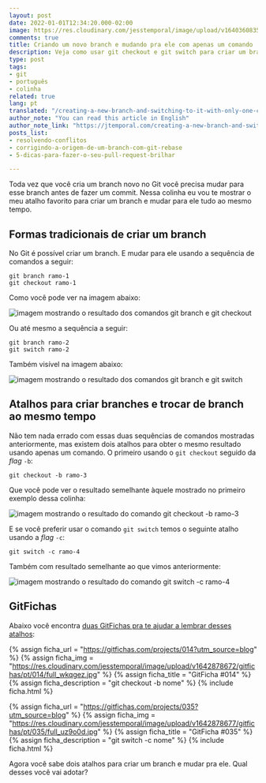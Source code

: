 ```yaml
---
layout: post
date: 2022-01-01T12:34:20.000-02:00
image: https://res.cloudinary.com/jesstemporal/image/upload/v1640360835/covers/colinha_igmf4s.png
comments: true
title: Criando um novo branch e mudando pra ele com apenas um comando
description: Veja como usar git checkout e git switch para criar um branch e automaticamente mudar para ele
type: post
tags:
- git
- português
- colinha
related: true
lang: pt
translated: "/creating-a-new-branch-and-switching-to-it-with-only-one-command"
author_note: "You can read this article in English"
author_note_link: "https://jtemporal.com/creating-a-new-branch-and-switching-to-it-with-only-one-command"
posts_list:
- resolvendo-conflitos
- corrigindo-a-origem-de-um-branch-com-git-rebase
- 5-dicas-para-fazer-o-seu-pull-request-brilhar

---
```

Toda vez que você cria um branch novo no Git você precisa mudar para esse branch antes de fazer um commit. Nessa colinha eu vou te mostrar o meu atalho favorito para criar um branch e mudar para ele tudo ao mesmo tempo.

## Formas tradicionais de criar um branch

No Git é possível criar um branch. E mudar para ele usando a sequência de comandos a seguir:

```console
git branch ramo-1
git checkout ramo-1
```
Como você pode ver na imagem abaixo:

![imagem mostrando o resultado dos comandos git branch e git checkout](https://res.cloudinary.com/jesstemporal/image/upload/v1641056637/git-atalhos/criando-e-mudando-de-branch-fig-1_i8r9uw.png)

Ou até mesmo a sequência a seguir:

```console
git branch ramo-2
git switch ramo-2
```

Também visível na imagem abaixo:

![imagem mostrando o resultado dos comandos git branch e git switch ](https://res.cloudinary.com/jesstemporal/image/upload/v1641056637/git-atalhos/criando-e-mudando-de-branch-fig-2_ypy9u5.png)

## Atalhos para criar branches e trocar de branch ao mesmo tempo

Não tem nada errado com essas duas sequências de comandos mostradas anteriormente, mas existem dois atalhos para obter o mesmo resultado usando apenas um comando. O primeiro usando o `git checkout` seguido da _flag_ `-b`:

```console
git checkout -b ramo-3
```

Que você pode ver o resultado semelhante àquele mostrado no primeiro exemplo dessa colinha:

![imagem mostrando o resultado do comando git checkout -b ramo-3](https://res.cloudinary.com/jesstemporal/image/upload/v1641056638/git-atalhos/criando-e-mudando-de-branch-fig-3_gg7i9l.png)

E se você preferir usar o comando `git switch` temos o seguinte atalho usando a _flag_ `-c`:

```console
git switch -c ramo-4
```

Também com resultado semelhante ao que vimos anteriormente:

![imagem mostrando o resultado do comando git switch -c ramo-4](https://res.cloudinary.com/jesstemporal/image/upload/v1641056638/git-atalhos/criando-e-mudando-de-branch-fig-4_uolxpk.png)

## GitFichas

Abaixo você encontra [duas GitFichas pra te ajudar a lembrar desses atalhos](https://gitfichas.com):

{% assign ficha_url = "https://gitfichas.com/projects/014?utm_source=blog" %}
{% assign ficha_img = "https://res.cloudinary.com/jesstemporal/image/upload/v1642878672/gitfichas/pt/014/full_wkqgez.jpg" %}
{% assign ficha_title = "GitFicha #014" %}
{% assign ficha_description = "git checkout -b nome" %}
{% include ficha.html %}

{% assign ficha_url = "https://gitfichas.com/projects/035?utm_source=blog" %}
{% assign ficha_img = "https://res.cloudinary.com/jesstemporal/image/upload/v1642878677/gitfichas/pt/035/full_uz9o0d.jpg" %}
{% assign ficha_title = "GitFicha #035" %}
{% assign ficha_description = "git switch -c nome" %}
{% include ficha.html %}

Agora você sabe dois atalhos para criar um branch e mudar pra ele. Qual desses você vai adotar?
